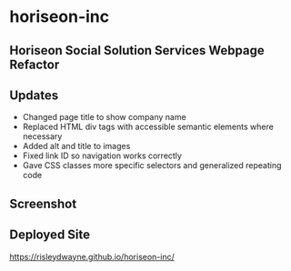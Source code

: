 # horiseon-inc

## Horiseon Social Solution Services Webpage Refactor

## Updates

- Changed page title to show company name
- Replaced HTML div tags with accessible semantic elements where necessary
- Added alt and title to images 
- Fixed link ID so navigation works correctly
- Gave CSS classes more specific selectors and generalized repeating code
  
  
## Screenshot
  
## Deployed Site

https://risleydwayne.github.io/horiseon-inc/

